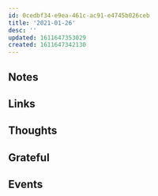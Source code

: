 ```yaml
---
id: 0cedbf34-e9ea-461c-ac91-e4745b026ceb
title: '2021-01-26'
desc: ''
updated: 1611647353029
created: 1611647342130
---
```


## Notes

## Links

## Thoughts

## Grateful

## Events
